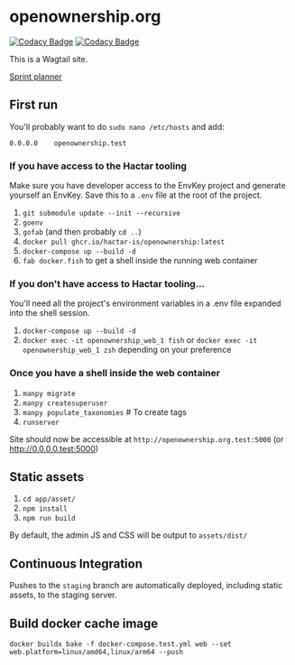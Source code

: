 # openownership.org

[![Codacy Badge](https://app.codacy.com/project/badge/Grade/20145b7e6389409fa98ec02be4fe5b1b)](https://www.codacy.com?utm_source=github.com&amp;utm_medium=referral&amp;utm_content=hactar-is/openownership.org&amp;utm_campaign=Badge_Grade) [![Codacy Badge](https://app.codacy.com/project/badge/Coverage/20145b7e6389409fa98ec02be4fe5b1b)](https://www.codacy.com?utm_source=github.com&utm_medium=referral&utm_content=hactar-is/openownership.org&utm_campaign=Badge_Coverage)

This is a Wagtail site.

[Sprint planner](https://github.com/hactar-is/openownership.org/projects/1)


## First run

You'll probably want to do `sudo nano /etc/hosts` and add:

`0.0.0.0    openownership.test`

### If you have access to the Hactar tooling

Make sure you have developer access to the EnvKey project and generate yourself an EnvKey. Save this to a `.env` file at the root of the project.

1. `git submodule update --init --recursive`
2. `goenv`
3. `gofab` (and then probably `cd ..`)
4. `docker pull ghcr.io/hactar-is/openownership:latest`
5. `docker-compose up --build -d`
6. `fab docker.fish` to get a shell inside the running web container


### If you don't have access to Hactar tooling...

You'll need all the project's environment variables in a .env file expanded into the shell session.

1. `docker-compose up --build -d`
2. `docker exec -it openownership_web_1 fish` or `docker exec -it openownership_web_1 zsh` depending on your preference

### Once you have a shell inside the web container

1. `manpy migrate`
2. `manpy createsuperuser`
3. `manpy populate_taxonomies`  # To create tags
4. `runserver`

Site should now be accessible at `http://openownership.org.test:5000` (or http://0.0.0.0.test:5000)

## Static assets

1. `cd app/asset/`
2. `npm install`
3. `npm run build`

By default, the admin JS and CSS will be output to `assets/dist/`


## Continuous Integration

Pushes to the `staging` branch are automatically deployed, including static assets, to the staging server. 


## Build docker cache image

```
docker buildx bake -f docker-compose.test.yml web --set web.platform=linux/amd64,linux/arm64 --push
```
